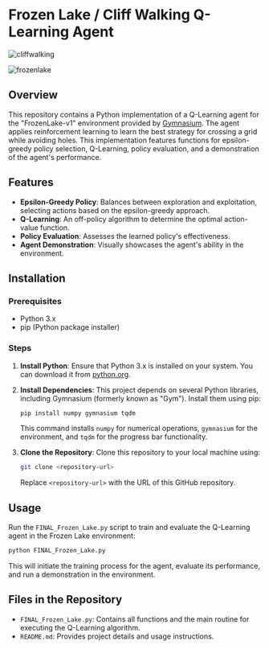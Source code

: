 # Frozen Lake / Cliff Walking Q-Learning Agent

![cliffwalking](https://github.com/ALFA-PM/AI_Gymnasium/assets/147394202/a0a20299-ab43-4aa5-83b8-78a3b0fff428)

![frozenlake](https://github.com/ALFA-PM/AI_Gymnasium/assets/147394202/1f6fc9fc-b33b-41fb-b34e-5402494a29c5)

## Overview
This repository contains a Python implementation of a Q-Learning agent for the "FrozenLake-v1" environment provided by [Gymnasium](https://www.gymnasium.openai.com/). The agent applies reinforcement learning to learn the best strategy for crossing a grid while avoiding holes. This implementation features functions for epsilon-greedy policy selection, Q-Learning, policy evaluation, and a demonstration of the agent's performance.

## Features
- **Epsilon-Greedy Policy**: Balances between exploration and exploitation, selecting actions based on the epsilon-greedy approach.
- **Q-Learning**: An off-policy algorithm to determine the optimal action-value function.
- **Policy Evaluation**: Assesses the learned policy's effectiveness.
- **Agent Demonstration**: Visually showcases the agent's ability in the environment.

## Installation

### Prerequisites
- Python 3.x
- pip (Python package installer)

### Steps
1. **Install Python**: Ensure that Python 3.x is installed on your system. You can download it from [python.org](https://www.python.org/).

2. **Install Dependencies**: This project depends on several Python libraries, including Gymnasium (formerly known as "Gym"). Install them using pip:

    ```bash
    pip install numpy gymnasium tqdm
    ```

    This command installs `numpy` for numerical operations, `gymnasium` for the environment, and `tqdm` for the progress bar functionality.

3. **Clone the Repository**: Clone this repository to your local machine using:

    ```bash
    git clone <repository-url>
    ```
    Replace `<repository-url>` with the URL of this GitHub repository.

## Usage
Run the `FINAL_Frozen_Lake.py` script to train and evaluate the Q-Learning agent in the Frozen Lake environment:

```bash
python FINAL_Frozen_Lake.py
```

This will initiate the training process for the agent, evaluate its performance, and run a demonstration in the environment.

## Files in the Repository
- `FINAL_Frozen_Lake.py`: Contains all functions and the main routine for executing the Q-Learning algorithm.
- `README.md`: Provides project details and usage instructions.

